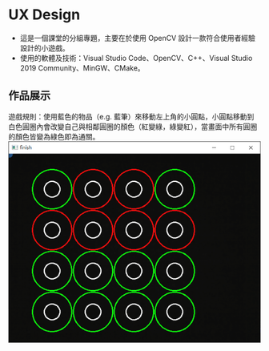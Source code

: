 # UX Design
- 這是一個課堂的分組專題，主要在於使用 OpenCV 設計一款符合使用者經驗設計的小遊戲。
- 使用的軟體及技術：Visual Studio Code、OpenCV、C++、Visual Studio 2019 Community、MinGW、CMake。
## 作品展示
遊戲規則：使用藍色的物品（e.g. 藍筆）來移動左上角的小圓點，小圓點移動到白色圓圈內會改變自己與相鄰圓圈的顏色（紅變綠，綠變紅），當畫面中所有圓圈的顏色皆變為綠色即為通關。
![image](./Docs/00.png)
